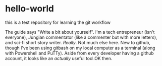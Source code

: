 # hello-world
this is a test repository for learning the git workflow

The guide says "Write a bit about yourself".
I'm a tech entrepreneur (isn't everyone), Jungian commentator (like a commenter but with more letters), and sci-fi short story writer. _Really_.
Not much else here. New to github, though I've been using gitbash on my local computer as a terminal (along with Powershell and PuTTy). 
Aside from every developer having a github account, it looks like an _actually_ useful tool.OK then.
